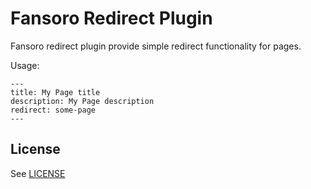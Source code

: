 # Fansoro Redirect Plugin
Fansoro redirect plugin provide simple redirect functionality for pages.

Usage:  
```
---
title: My Page title
description: My Page description
redirect: some-page
---
```

## License
See [LICENSE](https://github.com/fansoro/fansoro-plugin-redirect/blob/master/LICENSE)
